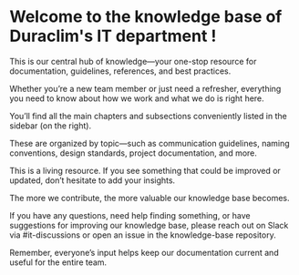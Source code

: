 # Welcome to the knowledge base of Duraclim's IT department !

This is our central hub of knowledge—your one-stop resource for documentation, guidelines, references, and best practices.

Whether you’re a new team member or just need a refresher, everything you need to know about how we work and what we do is right here.

You’ll find all the main chapters and subsections conveniently listed in the sidebar (on the right).

These are organized by topic—such as communication guidelines, naming conventions, design standards, project documentation, and more.

This is a living resource. If you see something that could be improved or updated, don’t hesitate to add your insights.

The more we contribute, the more valuable our knowledge base becomes.

If you have any questions, need help finding something, or have suggestions for improving our knowledge base, please reach out on Slack via #it-discussions or open an issue in the knowledge-base repository.

Remember, everyone’s input helps keep our documentation current and useful for the entire team.

